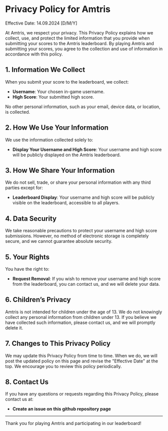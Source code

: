 # Privacy Policy for Amtris

Effective Date: 14.09.2024 [D/M/Y]

At Amtris, we respect your privacy. This Privacy Policy explains how we collect, use, and protect the limited information that you provide when submitting your scores to the Amtris leaderboard. By playing Amtris and submitting your scores, you agree to the collection and use of information in accordance with this policy.

## 1. Information We Collect

When you submit your score to the leaderboard, we collect:
- **Username**: Your chosen in-game username.
- **High Score**: Your submitted high score.

No other personal information, such as your email, device data, or location, is collected.

## 2. How We Use Your Information

We use the information collected solely to:
- **Display Your Username and High Score**: Your username and high score will be publicly displayed on the Amtris leaderboard.
  
## 3. How We Share Your Information

We do not sell, trade, or share your personal information with any third parties except for:
- **Leaderboard Display**: Your username and high score will be publicly visible on the leaderboard, accessible to all players.

## 4. Data Security

We take reasonable precautions to protect your username and high score submissions. However, no method of electronic storage is completely secure, and we cannot guarantee absolute security.

## 5. Your Rights

You have the right to:
- **Request Removal**: If you wish to remove your username and high score from the leaderboard, you can contact us, and we will delete your data.
  
## 6. Children’s Privacy

Amtris is not intended for children under the age of 13. We do not knowingly collect any personal information from children under 13. If you believe we have collected such information, please contact us, and we will promptly delete it.

## 7. Changes to This Privacy Policy

We may update this Privacy Policy from time to time. When we do, we will post the updated policy on this page and revise the "Effective Date" at the top. We encourage you to review this policy periodically.

## 8. Contact Us

If you have any questions or requests regarding this Privacy Policy, please contact us at:

- **Create an issue on this github repository page**

---

Thank you for playing Amtris and participating in our leaderboard!
